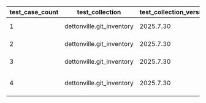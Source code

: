 | test_case_count | test_collection | test_collection_version | test_component | test_job_link | test_component_git_branch | test_component_git_commit_hash | test_case_id | test_date | test_description | test_failed | test_details_link |
| --- | --- | --- | --- | --- | --- | --- | --- | --- | --- | --- | --- |
| 1 | dettonville.git_inventory | 2025.7.30 | update_inventory | [test job link](https://jenkins.admin.dettonville.int/job/INFRA/job/repo-test-automation/job/ansible-git-inventory/job/run-module-tests/job/main/31/) | main | e318f11 | group01 | 2025-08-11T13:12:34Z | Add groups | True | [test details](./update_inventory/test.results/test_group01/test-results.detailed.yml) |
| 2 | dettonville.git_inventory | 2025.7.30 | update_inventory | [test job link](https://jenkins.admin.dettonville.int/job/INFRA/job/repo-test-automation/job/ansible-git-inventory/job/run-module-tests/job/main/31/) | main | e318f11 | group02 | 2025-08-11T13:12:34Z | Update groups | True | [test details](./update_inventory/test.results/test_group02/test-results.detailed.yml) |
| 3 | dettonville.git_inventory | 2025.7.30 | update_inventory | [test job link](https://jenkins.admin.dettonville.int/job/INFRA/job/repo-test-automation/job/ansible-git-inventory/job/run-module-tests/job/main/31/) | main | e318f11 | group03 | 2025-08-11T13:12:34Z | Overwrite groups | True | [test details](./update_inventory/test.results/test_group03/test-results.detailed.yml) |
| 4 | dettonville.git_inventory | 2025.7.30 | update_inventory | ljohnson:/Users/ljohnson/repos/ansible/ansible_collections/dettonville/git_inventory/tests/integration/targets | main | 974109e | combined03 | 2025-08-11T13:50:26Z | Overwrite groups and hosts | True | [test details](./update_inventory/test.results/test_combined03/test-results.detailed.yml) |
